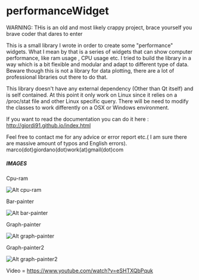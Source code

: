 performanceWidget
=================
WARNING: THis is an old and most likely crappy project, brace yourself you brave coder that dares to enter

This is a small library I wrote in order to create some "performance" widgets.
What I mean by that is a series of widgets that can show computer performance, like ram usage , CPU usage etc.
I tried to build the library in a way which is a bit flexible and modular and adapt to different type of data.
Beware though this is not a library for data plotting, there are a lot of professional libraries out there to do that.

This library doesn't have any external dependency (Other than Qt itself) and is self contained.
At this point it only work on Linux since it relies on a /proc/stat file  and other Linux specific query.
There will be need to modify the classes to work differently on a OSX or Windows environment.

If you want to read the documentation you can do it here :
http://giordi91.github.io/index.html


Feel free to contact me for any advice or error report etc.( I am sure there are massive amount of typos and English errors).
marco(dot)giordano(dot)work(at)gmail(dot)com

##### IMAGES ######

Cpu-ram

![Alt cpu-ram](/doc/images/demoWidget.png)

Bar-painter

![Alt bar-painter](/doc/images/performanceSingleBar.png)

Graph-painter 

![Alt graph-painter](/doc/images/performanceSingleGraph.png)

Graph-painter2 

![Alt graph-painter2](/doc/images/performanceMultiColorGraph.png)


Video = https://www.youtube.com/watch?v=eSHTXQbPquk
